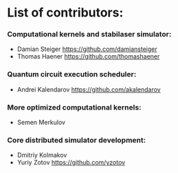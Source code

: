 # List of contributors:

### Computational kernels and stabilaser simulator:
  + Damian Steiger https://github.com/damiansteiger
  + Thomas Haener https://github.com/thomashaener
### Quantum circuit execution scheduler:
  + Andrei Kalendarov https://github.com/akalendarov
### More optimized computational kernels:
  + Semen Merkulov 
### Core distributed simulator development:
  + Dmitriy Kolmakov
  + Yuriy Zotov https://github.com/yzotov
